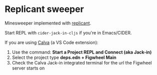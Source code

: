 # Replicant sweeper

Minesweeper implemented with
[replicant](https://github.com/cjohansen/replicant).

Start REPL with `cider-jack-in-cljs` if you're in Emacs/CIDER.

If you are using [Calva](https://calva.io/) (a VS Code extension):

1. Use the command: **Start a Project REPL and Connect (aka Jack-in)**
1. Select the project type **deps.edn + Figwheel Main**
1. Check the Calva Jack-in integrated terminal for the url the Figwheel server starts on